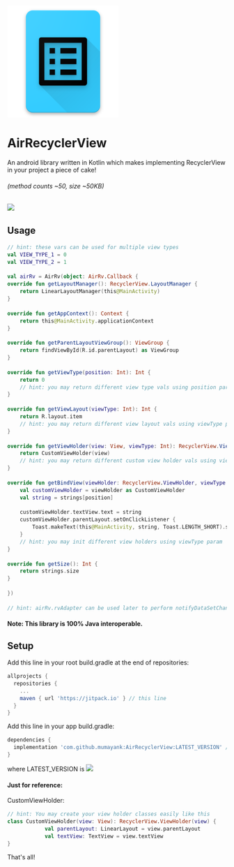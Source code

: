 
![alt text](https://github.com/mumayank/AirRecyclerView/blob/master/image.png "Logo")

# AirRecyclerView
An android library written in Kotlin which makes implementing RecyclerView in your project a piece of cake!

###### (method counts ~50, size ~50KB)

[![](https://jitpack.io/v/mumayank/AirRecyclerView.svg)](https://jitpack.io/#mumayank/AirRecyclerView)

## Usage
```kotlin
// hint: these vars can be used for multiple view types
val VIEW_TYPE_1 = 0
val VIEW_TYPE_2 = 1

val airRv = AirRv(object: AirRv.Callback {
override fun getLayoutManager(): RecyclerView.LayoutManager {
    return LinearLayoutManager(this@MainActivity)
}

override fun getAppContext(): Context {
    return this@MainActivity.applicationContext
}

override fun getParentLayoutViewGroup(): ViewGroup {
    return findViewById(R.id.parentLayout) as ViewGroup
}

override fun getViewType(position: Int): Int {
    return 0
    // hint: you may return different view type vals using position param
}

override fun getViewLayout(viewType: Int): Int {
    return R.layout.item
    // hint: you may return different view layout vals using viewType param
}

override fun getViewHolder(view: View, viewType: Int): RecyclerView.ViewHolder {
    return CustomViewHolder(view)
    // hint: you may return different custom view holder vals using viewType param
}

override fun getBindView(viewHolder: RecyclerView.ViewHolder, viewType: Int, position: Int) {
    val customViewHolder = viewHolder as CustomViewHolder
    val string = strings[position]

    customViewHolder.textView.text = string
    customViewHolder.parentLayout.setOnClickListener {
        Toast.makeText(this@MainActivity, string, Toast.LENGTH_SHORT).show()
    }
    // hint: you may init different view holders using viewType param
}

override fun getSize(): Int {
    return strings.size
}

})

// hint: airRv.rvAdapter can be used later to perform notifyDataSetChanged()
```

#### Note: This library is 100% Java interoperable.

## Setup
Add this line in your root build.gradle at the end of repositories:

```gradle
allprojects {
  repositories {
    ...
    maven { url 'https://jitpack.io' } // this line
  }
}
  ```
Add this line in your app build.gradle:
```gradle
dependencies {
  implementation 'com.github.mumayank:AirRecyclerView:LATEST_VERSION' // this line
}
```
where LATEST_VERSION is [![](https://jitpack.io/v/mumayank/AirRecyclerView.svg)](https://jitpack.io/#mumayank/AirRecyclerView)

#### Just for reference:

CustomViewHolder:
```kotlin
// hint: You may create your view holder classes easily like this
class CustomViewHolder(view: View): RecyclerView.ViewHolder(view) {
            val parentLayout: LinearLayout = view.parentLayout
            val textView: TextView = view.textView
}
```

That's all!
